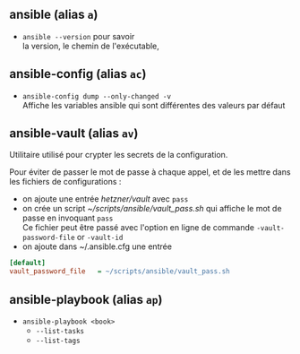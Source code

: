 ## ansible (alias `a`)

- `ansible --version` pour savoir  
la version, le chemin de l'exécutable, 

## ansible-config (alias `ac`)

- `ansible-config dump --only-changed -v`  
Affiche les variables ansible qui sont différentes des valeurs par défaut

## ansible-vault (alias `av`)

Utilitaire utilisé pour crypter les secrets de la configuration.

Pour éviter de passer le mot de passe à chaque appel, et de les mettre
dans les fichiers de configurations :
- on ajoute une entrée *hetzner/vault* avec `pass`
- on crée un script *~/scripts/ansible/vault_pass.sh* qui affiche le mot
de passe en invoquant `pass`  
Ce fichier peut être passé avec l'option en ligne de commande 
`-vault-password-file` or `-vault-id`
- on ajoute dans ~/.ansible.cfg une entrée 
``` ini
[default]
vault_password_file   = ~/scripts/ansible/vault_pass.sh
```

## ansible-playbook (alias `ap`)

- `ansible-playbook <book>`
  - `--list-tasks`
  - `--list-tags`